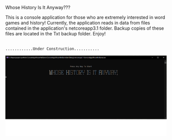 Whose History Is It Anyway???

This is a  console application for those who are extremely interested in word games and history! Currently, the application reads in data from files contained in the application's netcoreapp3.1 folder. Backup copies of these files are located in the Txt backup folder. Enjoy!

                                                                              ............Under Construction...........        

![Screenshot](images/WordGames.png)